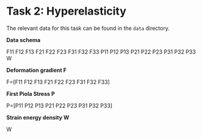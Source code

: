 # Task 2: Hyperelasticity

The relevant data for this task can be found in the `data` directory.

**Data schema**

F11 F12 F13 F21 F22 F23 F31 F32 F33   P11 P12 P13 P21 P22 P23 P31 P32 P33   W

**Deformation gradient F**

F=[F11 F12 F13
   F21 F22 F23
   F31 F32 F33]

**First Piola Stress P**

P=[P11 P12 P13
   P21 P22 P23
   P31 P32 P33]

**Strain energy density W**

W
